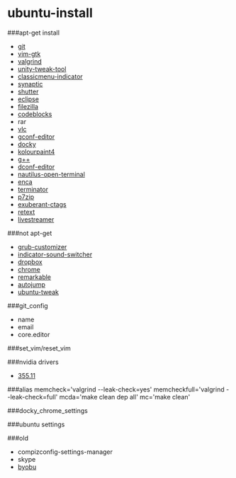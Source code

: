 # ubuntu-install

###apt-get install
- [git](http://git-scm.com/)
- [vim-gtk](http://www.vim.org/)
- [valgrind](http://valgrind.org/)
- [unity-tweak-tool](https://launchpad.net/unity-tweak-tool)
- [classicmenu-indicator](http://www.florian-diesch.de/software/classicmenu-indicator/)
- [synaptic](http://www.nongnu.org/synaptic/)
- [shutter](http://shutter-project.org/)
- [eclipse](http://eclipse.org/)
- [filezilla](https://filezilla-project.org/)
- [codeblocks](http://www.codeblocks.org/)
- rar
- [vlc](http://www.videolan.org/vlc/)
- [gconf-editor](https://projects.gnome.org/gconf/)
- [docky](http://wiki.go-docky.com/index.php?title=Welcome_to_the_Docky_wiki)
- [kolourpaint4](http://kolourpaint.org/)
- [g++](https://gcc.gnu.org/)
- [dconf-editor](https://wiki.gnome.org/Projects/dconf)
- [nautilus-open-terminal](https://github.com/GNOME/nautilus)
- [enca](https://github.com/nijel/enca)
- [terminator](https://launchpad.net/terminator)
- [p7zip](http://www.7-zip.org/)
- [exuberant-ctags](http://ctags.sourceforge.net/)
- [retext](https://github.com/retext-project/retext)
- [livestreamer](http://docs.livestreamer.io)


###not apt-get
- [grub-customizer](https://launchpad.net/grub-customizer)
- [indicator-sound-switcher](https://github.com/yktoo/indicator-sound-switcher)
- [dropbox](https://www.dropbox.com/install?os=lnx)
- [chrome](https://www.google.com.tw/chrome/browser/desktop/)
- [remarkable](http://remarkableapp.net/)
- [autojump](https://github.com/joelthelion/autojump)
- [ubuntu-tweak](http://ubuntu-tweak.com/)


###git_config
- name
- email
- core.editor


###set_vim/reset_vim


###nvidia drivers
- [355.11](http://www.geforce.com.tw/drivers/results/90524) 

###alias
	memcheck='valgrind --leak-check=yes'
	memcheckfull='valgrind --leak-check=full'
	mcda='make clean dep all'
	mc='make clean'

  
###docky_chrome_settings


###ubuntu settings


###old
- compizconfig-settings-manager
- skype
- [byobu](http://byobu.co/)
